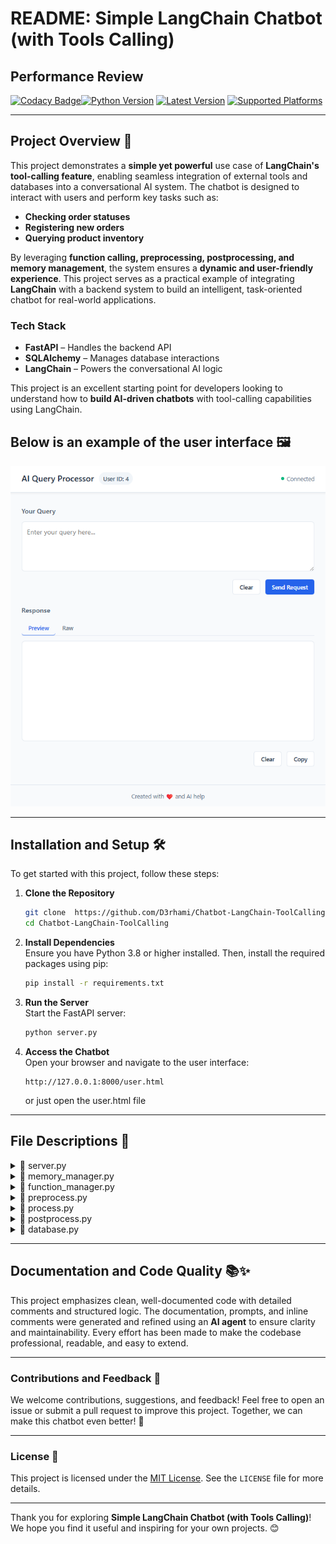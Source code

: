 # README: Simple LangChain Chatbot (with Tools Calling)

## Performance Review

[![Codacy Badge](https://app.codacy.com/project/badge/Grade/e96025ba3e9741a59877775df43355fa)](https://app.codacy.com/gh/D3rhami/Chatbot-LangChain-ToolCalling/dashboard?utm_source=gh&utm_medium=referral&utm_content=&utm_campaign=Badge_grade)[![Python Version](https://img.shields.io/badge/python-3.11-blue)](https://www.python.org/)
[![Latest Version](https://img.shields.io/pypi/v/langchain?label=langchain)](https://pypi.org/project/langchain/)
[![Supported Platforms](https://img.shields.io/badge/platform-linux%20|%20macOS%20|%20windows-green)](https://github.com/your-repo/simple-langchain-chatbot)

---

## Project Overview 🌟

This project demonstrates a **simple yet powerful** use case of **LangChain's tool-calling feature**, enabling seamless
integration of external tools and databases into a conversational AI system. The chatbot is designed to interact with
users and perform key tasks such as:

- **Checking order statuses**
- **Registering new orders**
- **Querying product inventory**

By leveraging **function calling, preprocessing, postprocessing, and memory management**, the system ensures a **dynamic
and user-friendly experience**. This project serves as a practical example of integrating **LangChain** with a backend
system to build an intelligent, task-oriented chatbot for real-world applications.

### **Tech Stack**

- **FastAPI** – Handles the backend API
- **SQLAlchemy** – Manages database interactions
- **LangChain** – Powers the conversational AI logic

This project is an excellent starting point for developers looking to understand how to **build AI-driven chatbots**
with
tool-calling capabilities using LangChain.

## Below is an example of the user interface 🖼️

![User Interface](Screenshot%20ui.png )

---

## Installation and Setup 🛠️

To get started with this project, follow these steps:

1. **Clone the Repository**
   ```bash
   git clone  https://github.com/D3rhami/Chatbot-LangChain-ToolCalling.git
   cd Chatbot-LangChain-ToolCalling
   ```

2. **Install Dependencies**  
   Ensure you have Python 3.8 or higher installed. Then, install the required packages using pip:
   ```bash
   pip install -r requirements.txt
   ```

3. **Run the Server**  
   Start the FastAPI server:
   ```bash
   python server.py
   ```

4. **Access the Chatbot**  
   Open your browser and navigate to the user interface:
   ```
   http://127.0.0.1:8000/user.html
   ```
   or just open the user.html file

---

## File Descriptions 📂

<details> <summary>📄 server.py</summary> 
This file sets up the FastAPI server, handles incoming requests, and manages the chatbot's interaction flow. </details>

<details> 
<summary>📄 memory_manager.py</summary> 
This file manages conversation memory for users, ensuring that the chatbot can maintain context across multiple interactions. </details>

<details> 
<summary>📄 function_manager.py</summary> 
This file manages the registration, execution, and response handling of functions that interact with the database and other systems.
</details>

<details>
<summary>📄 preprocess.py</summary> 
This file preprocesses user queries to understand intent and extract entities, preparing the input for function execution.
</details>

<details> 
<summary>📄 process.py</summary>
This file processes the user intent, executes the appropriate function, and generates follow-up questions if needed. </details>

<details> <summary>📄 postprocess.py</summary> 
This file handles the postprocessing of function results, generating human-friendly responses in HTML format. </details>

<details> 
<summary>📄 database.py</summary> 
This file handles all database interactions, including querying the database schema, checking order status, registering new orders, and checking product inventory.
</details>

--- 

## Documentation and Code Quality 📚✨

This project emphasizes clean, well-documented code with detailed comments and structured logic. The documentation,
prompts, and inline comments were generated and refined using an **AI agent** to ensure clarity and maintainability.
Every effort has been made to make the codebase professional, readable, and easy to extend.

---

### Contributions and Feedback 🤝

We welcome contributions, suggestions, and feedback! Feel free to open an issue or submit a pull request to improve this
project. Together, we can make this chatbot even better! 🚀

---

### License 📰

This project is licensed under the [MIT License](LICENSE). See the `LICENSE` file for more details.

---

Thank you for exploring **Simple LangChain Chatbot (with Tools Calling)**! We hope you find it useful and inspiring for
your own projects. 😊